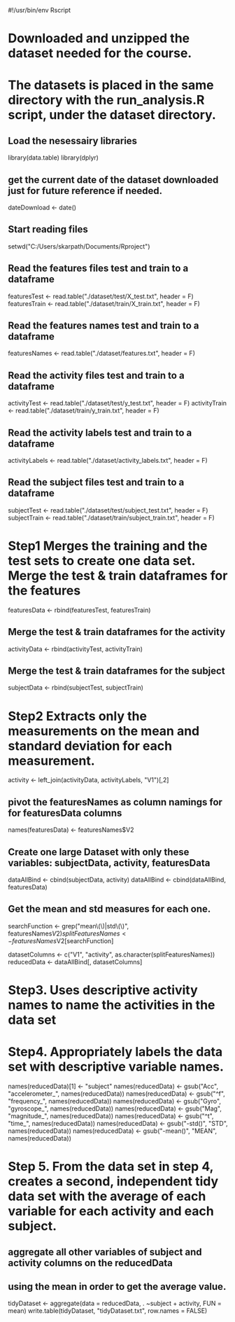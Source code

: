 #!/usr/bin/env Rscript

# Downloaded and unzipped the dataset needed for the course. 
# The datasets is placed in the same directory with the run_analysis.R script, under the dataset directory. 

## Load the nesessairy libraries
library(data.table)
library(dplyr)

## get the current date of the dataset downloaded just for future reference if needed. 
dateDownload <- date()

## Start reading files
setwd("C:/Users/skarpath/Documents/Rproject")

## Read the features files test and train to a dataframe
featuresTest <- read.table("./dataset/test/X_test.txt", header = F)
featuresTrain <- read.table("./dataset/train/X_train.txt", header = F)

## Read the features names test and train to a dataframe
featuresNames <- read.table("./dataset/features.txt", header = F)

## Read the activity files test and train to a dataframe
activityTest <- read.table("./dataset/test/y_test.txt", header = F)
activityTrain <- read.table("./dataset/train/y_train.txt", header = F)

## Read the activity labels test and train to a dataframe
activityLabels <- read.table("./dataset/activity_labels.txt", header = F)

## Read the subject files test and train to a dataframe
subjectTest <- read.table("./dataset/test/subject_test.txt", header = F)
subjectTrain <- read.table("./dataset/train/subject_train.txt", header = F)

# Step1 Merges the training and the test sets to create one data set. Merge the test & train dataframes for the features 
featuresData <- rbind(featuresTest, featuresTrain)

## Merge the test & train dataframes for the activity 
activityData <- rbind(activityTest, activityTrain)

## Merge the test & train dataframes for the subject 
subjectData <- rbind(subjectTest, subjectTrain)

# Step2 Extracts only the measurements on the mean and standard deviation for each measurement. 

activity <- left_join(activityData, activityLabels, "V1")[,2]

## pivot the featuresNames as column namings for for featuresData columns 
names(featuresData) <- featuresNames$V2

## Create one large Dataset with only these variables: subjectData,  activity,  featuresData
dataAllBind <- cbind(subjectData, activity)
dataAllBind <- cbind(dataAllBind, featuresData)

## Get the mean and std measures for each one.
searchFunction <- grep("mean\\(\\)|std\\(\\)", featuresNames$V2)
splitFeaturesNames <- featuresNames$V2[searchFunction]

datasetColumns <- c("V1", "activity", as.character(splitFeaturesNames))
reducedData <- dataAllBind[, datasetColumns]


# Step3. Uses descriptive activity names to name the activities in the data set
# Step4. Appropriately labels the data set with descriptive variable names. 
names(reducedData)[1] <- "subject"
names(reducedData) <- gsub("Acc", "accelerometer_", names(reducedData))
names(reducedData) <- gsub("^f", "frequency_", names(reducedData))
names(reducedData) <- gsub("Gyro", "gyroscope_", names(reducedData))
names(reducedData) <- gsub("Mag", "magnitude_", names(reducedData))
names(reducedData) <- gsub("^t", "time_", names(reducedData))
names(reducedData) <- gsub("-std()", "STD", names(reducedData))
names(reducedData) <- gsub("-mean()", "MEAN", names(reducedData))



# Step 5. From the data set in step 4, creates a second, independent tidy data set with the average of each variable for each activity and each subject.

## aggregate all other variables of subject and activity columns on the reducedData
## using the mean in order to get the average value. 
tidyDataset <- aggregate(data = reducedData, . ~subject + activity, FUN = mean)
write.table(tidyDataset, "tidyDataset.txt", row.names = FALSE)
